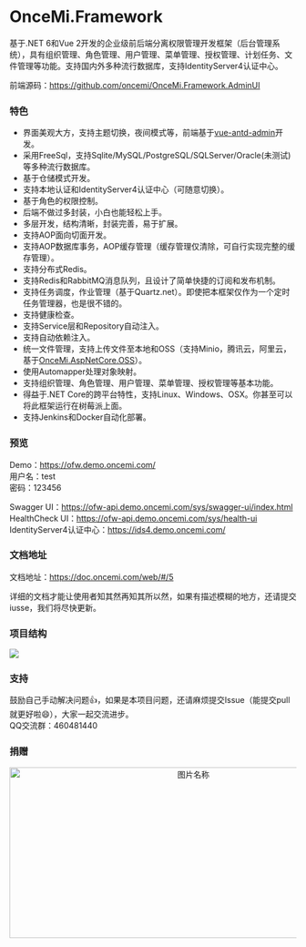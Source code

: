 # OnceMi.Framework
基于.NET 6和Vue 2开发的企业级前后端分离权限管理开发框架（后台管理系统），具有组织管理、角色管理、用户管理、菜单管理、授权管理、计划任务、文件管理等功能。支持国内外多种流行数据库，支持IdentityServer4认证中心。  

前端源码：https://github.com/oncemi/OnceMi.Framework.AdminUI  

### 特色
- 界面美观大方，支持主题切换，夜间模式等，前端基于[vue-antd-admin](https://github.com/iczer/vue-antd-admin "vue-antd-admin")开发。
- 采用FreeSql，支持Sqlite/MySQL/PostgreSQL/SQLServer/Oracle(未测试)等多种流行数据库。
- 基于仓储模式开发。
- 支持本地认证和IdentityServer4认证中心（可随意切换）。
- 基于角色的权限控制。
- 后端不做过多封装，小白也能轻松上手。
- 多层开发，结构清晰，封装完善，易于扩展。
- 支持AOP面向切面开发。
- 支持AOP数据库事务，AOP缓存管理（缓存管理仅清除，可自行实现完整的缓存管理）。
- 支持分布式Redis。
- 支持Redis和RabbitMQ消息队列，且设计了简单快捷的订阅和发布机制。
- 支持任务调度，作业管理（基于Quartz.net）。即使把本框架仅作为一个定时任务管理器，也是很不错的。
- 支持健康检查。
- 支持Service层和Repository自动注入。
- 支持自动依赖注入。
- 统一文件管理，支持上传文件至本地和OSS（支持Minio，腾讯云，阿里云，基于[OnceMi.AspNetCore.OSS](https://github.com/oncemi/OnceMi.AspNetCore.OSS "OnceMi.AspNetCore.OSS")）。
- 使用Automapper处理对象映射。
- 支持组织管理、角色管理、用户管理、菜单管理、授权管理等基本功能。
- 得益于.NET Core的跨平台特性，支持Linux、Windows、OSX。你甚至可以将此框架运行在树莓派上面。
- 支持Jenkins和Docker自动化部署。

### 预览
Demo：https://ofw.demo.oncemi.com/  
用户名：test  
密码：123456  
  
Swagger UI：https://ofw-api.demo.oncemi.com/sys/swagger-ui/index.html  
HealthCheck UI：https://ofw-api.demo.oncemi.com/sys/health-ui  
IdentityServer4认证中心：https://ids4.demo.oncemi.com/  

### 文档地址
文档地址：https://doc.oncemi.com/web/#/5  

详细的文档才能让使用者知其然再知其所以然，如果有描述模糊的地方，还请提交iusse，我们将尽快更新。  

### 项目结构
![](https://raw.githubusercontent.com/oncemi/OnceMi.Framework/main/docs/imgs/01.png)  

### 支持
鼓励自己手动解决问题:+1:，如果是本项目问题，还请麻烦提交Issue（能提交pull就更好啦:smile:），大家一起交流进步。  
QQ交流群：460481440  

### 捐赠
<center class="half">
    <img src="https://raw.githubusercontent.com/oncemi/OnceMi.Framework/main/docs/imgs/02.png" width = "630" height = "300" alt="图片名称" align=center />
</center>
 
